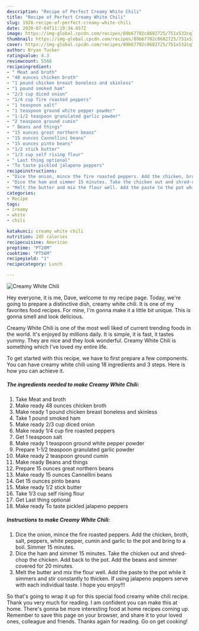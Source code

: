 ```yaml
---
description: "Recipe of Perfect Creamy White Chili"
title: "Recipe of Perfect Creamy White Chili"
slug: 1928-recipe-of-perfect-creamy-white-chili
date: 2020-07-04T11:19:34.657Z
image: https://img-global.cpcdn.com/recipes/89b67702c8682725/751x532cq70/creamy-white-chili-recipe-main-photo.jpg
thumbnail: https://img-global.cpcdn.com/recipes/89b67702c8682725/751x532cq70/creamy-white-chili-recipe-main-photo.jpg
cover: https://img-global.cpcdn.com/recipes/89b67702c8682725/751x532cq70/creamy-white-chili-recipe-main-photo.jpg
author: Bryan Tucker
ratingvalue: 4.3
reviewcount: 5566
recipeingredient:
- " Meat and broth"
- "48 ounces chicken broth"
- "1 pound chicken breast boneless and skinless"
- "1 pound smoked ham"
- "2/3 cup diced onion"
- "1/4 cup fire roasted peppers"
- "1 teaspoon salt"
- "1 teaspoon ground white pepper powder"
- "1-1/2 teaspoon granulated garlic powder"
- "2 teaspoon ground cumin"
- " Beans and things"
- "15 ounces great northern beans"
- "15 ounces Cannellini beans"
- "15 ounces pinto beans"
- "1/2 stick butter"
- "1/3 cup self rising flour"
- " Last thing optional"
- "To taste pickled jalapeno peppers"
recipeinstructions:
- "Dice the onion, mince the fire roasted peppers. Add the chicken, broth, salt, peppers, white pepper, cumin and garlic to the pot and bring to a boil. Simmer 15 minutes."
- "Dice the ham and simmer 15 minutes. Take the chicken out and shred-chop the chicken. Add back to the pot. Add the beans and simmer covered for 20 minutes."
- "Melt the butter and mix the flour well. Add the paste to the pot while it simmers and stir constantly to thicken. If using jalapeno peppers serve with each individual taste. I hope you enjoy!!!"
categories:
- Recipe
tags:
- creamy
- white
- chili

katakunci: creamy white chili 
nutrition: 245 calories
recipecuisine: American
preptime: "PT20M"
cooktime: "PT56M"
recipeyield: "1"
recipecategory: Lunch

---
```



![Creamy White Chili](https://img-global.cpcdn.com/recipes/89b67702c8682725/751x532cq70/creamy-white-chili-recipe-main-photo.jpg)

Hey everyone, it is me, Dave, welcome to my recipe page. Today, we're going to prepare a distinctive dish, creamy white chili. It is one of my favorites food recipes. For mine, I'm gonna make it a little bit unique. This is gonna smell and look delicious.



Creamy White Chili is one of the most well liked of current trending foods in the world. It's enjoyed by millions daily. It is simple, it is fast, it tastes yummy. They are nice and they look wonderful. Creamy White Chili is something which I've loved my entire life.


To get started with this recipe, we have to first prepare a few components. You can have creamy white chili using 18 ingredients and 3 steps. Here is how you can achieve it.

<!--inarticleads1-->

##### The ingredients needed to make Creamy White Chili:

1. Take  Meat and broth
1. Make ready 48 ounces chicken broth
1. Make ready 1 pound chicken breast boneless and skinless
1. Take 1 pound smoked ham
1. Make ready 2/3 cup diced onion
1. Make ready 1/4 cup fire roasted peppers
1. Get 1 teaspoon salt
1. Make ready 1 teaspoon ground white pepper powder
1. Prepare 1-1/2 teaspoon granulated garlic powder
1. Make ready 2 teaspoon ground cumin
1. Make ready  Beans and things
1. Prepare 15 ounces great northern beans
1. Make ready 15 ounces Cannellini beans
1. Get 15 ounces pinto beans
1. Make ready 1/2 stick butter
1. Take 1/3 cup self rising flour
1. Get  Last thing optional
1. Make ready To taste pickled jalapeno peppers




<!--inarticleads2-->

##### Instructions to make Creamy White Chili:

1. Dice the onion, mince the fire roasted peppers. Add the chicken, broth, salt, peppers, white pepper, cumin and garlic to the pot and bring to a boil. Simmer 15 minutes.
1. Dice the ham and simmer 15 minutes. Take the chicken out and shred-chop the chicken. Add back to the pot. Add the beans and simmer covered for 20 minutes.
1. Melt the butter and mix the flour well. Add the paste to the pot while it simmers and stir constantly to thicken. If using jalapeno peppers serve with each individual taste. I hope you enjoy!!!




So that's going to wrap it up for this special food creamy white chili recipe. Thank you very much for reading. I am confident you can make this at home. There's gonna be more interesting food at home recipes coming up. Remember to save this page on your browser, and share it to your loved ones, colleague and friends. Thanks again for reading. Go on get cooking!
